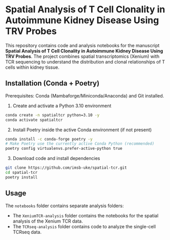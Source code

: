 # Spatial Analysis of T Cell Clonality in Autoimmune Kidney Disease Using TRV Probes

This repository contains code and analysis notebooks for the manuscript **Spatial Analysis of T Cell Clonality in Autoimmune Kidney Disease Using TRV Probes**. The project combines spatial transcriptomics (Xenium) with TCR sequencing to understand the distribution and clonal relationships of T cells within kidney tissue.

## Installation (Conda + Poetry)
Prerequisites: Conda (Mambaforge/Miniconda/Anaconda) and Git installed.

1) Create and activate a Python 3.10 environment

```bash
conda create -n spatialtcr python=3.10 -y
conda activate spatialtcr
```

2) Install Poetry inside the active Conda environment (if not present)

```bash
conda install -c conda-forge poetry -y
# Make Poetry use the currently active Conda Python (recommended)
poetry config virtualenvs.prefer-active-python true
```

3) Download code and install dependencies

```bash
git clone https://github.com/imsb-uke/spatial-tcr.git
cd spatial-tcr
poetry install
```

## Usage

The `notebooks` folder contains separate analysis folders:
- The `XeniumTCR-analysis` folder contains the notebooks for the spatial analysis of the Xenium TCR data.
- The `TCRseq-analysis` folder contains code to analyze the single-cell TCRseq data.